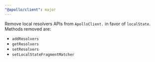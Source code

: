 ```yaml
---
"@apollo/client": major
---
```


Remove local resolvers APIs from `ApolloClient.` in favor of `localState`. Methods removed are:
- `addResolvers`
- `getResolvers`
- `setResolvers`
- `setLocalStateFragmentMatcher`
